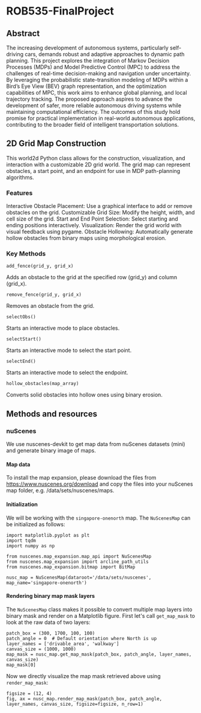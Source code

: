 # ROB535-FinalProject 
  ## Abstract 
  The increasing development of autonomous systems, particularly self-driving cars, demands robust and adaptive approaches to dynamic path planning. This project explores the integration of Markov Decision Processes (MDPs) and Model Predictive Control (MPC) to address the challenges of real-time decision-making and navigation under uncertainty. By leveraging the probabilistic state-transition modeling of MDPs within a Bird’s Eye View (BEV) graph representation, and the optimization capabilities of MPC, this work aims to enhance global planning, and local trajectory tracking. The proposed approach aspires to advance the development of safer, more reliable autonomous driving systems while maintaining computational efficiency. The outcomes of this study hold promise for practical implementation in real-world autonomous applications, contributing to the broader field of intelligent transportation solutions. 
  ## 2D Grid Map Construction 
  This world2d Python class allows for the construction, visualization, and interaction with a customizable 2D grid world. The grid map can represent obstacles, a start point, and an endpoint for use in MDP path-planning algorithms. 
  ### Features 
  Interactive Obstacle Placement: Use a graphical interface to add or remove obstacles on the grid. 
  Customizable Grid Size: Modify the height, width, and cell size of the grid. 
  Start and End Point Selection: Select starting and ending positions interactively. 
  Visualization: Render the grid world with visual feedback using pygame. 
  Obstacle Hollowing: Automatically generate hollow obstacles from binary maps using morphological erosion. 
### Key Methods

```
add_fence(grid_y, grid_x)
```
Adds an obstacle to the grid at the specified row (grid_y) and column (grid_x).
```
remove_fence(grid_y, grid_x)
```

Removes an obstacle from the grid.
```
selectObs()
```

Starts an interactive mode to place obstacles.
```
selectStart()
```
Starts an interactive mode to select the start point.
```
selectEnd()
```
Starts an interactive mode to select the endpoint.
```
hollow_obstacles(map_array)
```
Converts solid obstacles into hollow ones using binary erosion.

## Methods and resources
### nuScenes 
We use nuscenes-devkit to get map data from nuScenes datasets (mini) and generate binary image of maps.
#### Map data
To install the map expansion, please download the files from https://www.nuscenes.org/download and copy the files into your nuScenes map folder, e.g. /data/sets/nuscenes/maps.
#### Initialization
We will be working with the `singapore-onenorth` map. The `NuScenesMap` can be initialized as follows:
```
import matplotlib.pyplot as plt
import tqdm
import numpy as np

from nuscenes.map_expansion.map_api import NuScenesMap
from nuscenes.map_expansion import arcline_path_utils
from nuscenes.map_expansion.bitmap import BitMap

nusc_map = NuScenesMap(dataroot='/data/sets/nuscenes', map_name='singapore-onenorth')
```
#### Rendering binary map mask layers
The `NuScenesMap` class makes it possible to convert multiple map layers into binary mask and render on a Matplotlib figure. First let's call `get_map_mask` to look at the raw data of two layers:
```
patch_box = (300, 1700, 100, 100)
patch_angle = 0  # Default orientation where North is up
layer_names = ['drivable_area', 'walkway']
canvas_size = (1000, 1000)
map_mask = nusc_map.get_map_mask(patch_box, patch_angle, layer_names, canvas_size)
map_mask[0]
```
Now we directly visualize the map mask retrieved above using `render_map_mask`:
```
figsize = (12, 4)
fig, ax = nusc_map.render_map_mask(patch_box, patch_angle, layer_names, canvas_size, figsize=figsize, n_row=1)
```

